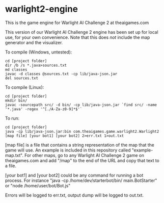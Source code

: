 warlight2-engine
================

This is the game engine for Warlight AI Challenge 2 at theaigames.com

This version of our Warlight AI Challenge 2 engine has been set up for local use, for your own convenience. Note that this does *not* include the map generator and the visualizer.

To compile (Windows, untested):

```
cd [project folder]
dir /b /s *.java>sources.txt
md classes
javac -d classes @sources.txt -cp lib/java-json.jar
del sources.txt
```

To compile (Linux):

```
cd [project folder]
mkdir bin/
javac -sourcepath src/ -d bin/ -cp lib/java-json.jar `find src/ -name '*.java' -regex '^[./A-Za-z0-9]*$'`
```

To run:

```
cd [project folder]
java -cp lib/java-json.jar:bin com.theaigames.game.warlight2.Warlight2 [map file] [your bot1] [your bot2] 2>err.txt 1>out.txt
```

[map file] is a file that contains a string representation of the map that the game will use. An example is included in this repository called "example-map.txt". For other maps, go to any Warlight AI Challenge 2 game on theaigames.com and add "/map" to the end of the URL and copy that text to a file.

[your bot1] and [your bot2] could be any command for running a bot process. For instance "java -cp /home/dev/starterbot/bin/ main.BotStarter" or "node /home/user/bot/Bot.js"

Errors will be logged to err.txt, output dump will be logged to out.txt.

